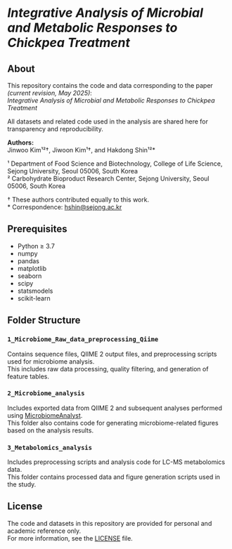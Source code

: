 # *Integrative Analysis of Microbial and Metabolic Responses to Chickpea Treatment*

## About

This repository contains the code and data corresponding to the paper *(current revision, May 2025)*:  
*Integrative Analysis of Microbial and Metabolic Responses to Chickpea Treatment*

All datasets and related code used in the analysis are shared here for transparency and reproducibility.

**Authors:**  
Jinwoo Kim¹²†, Jiwoon Kim¹†, and Hakdong Shin¹²\*

¹ Department of Food Science and Biotechnology, College of Life Science, Sejong University, Seoul 05006, South Korea  
² Carbohydrate Bioproduct Research Center, Sejong University, Seoul 05006, South Korea  

† These authors contributed equally to this work.  
\* Correspondence: [hshin@sejong.ac.kr](mailto:hshin@sejong.ac.kr)

## Prerequisites

- Python ≥ 3.7  
- numpy  
- pandas  
- matplotlib  
- seaborn  
- scipy  
- statsmodels  
- scikit-learn

## Folder Structure

### `1_Microbiome_Raw_data_preprocessing_Qiime`  
Contains sequence files, QIIME 2 output files, and preprocessing scripts used for microbiome analysis.  
This includes raw data processing, quality filtering, and generation of feature tables.

### `2_Microbiome_analysis`  
Includes exported data from QIIME 2 and subsequent analyses performed using [MicrobiomeAnalyst](https://www.microbiomeanalyst.ca/).  
This folder also contains code for generating microbiome-related figures based on the analysis results.

### `3_Metabolomics_analysis`  
Includes preprocessing scripts and analysis code for LC-MS metabolomics data.  
This folder contains processed data and figure generation scripts used in the study.


## License

The code and datasets in this repository are provided for personal and academic reference only.  
For more information, see the [LICENSE](LICENSE) file.
